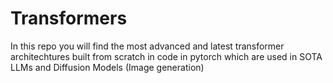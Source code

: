 # Transformers
In this repo you will find the most advanced and latest transformer architechtures built from scratch in code in pytorch which are used in SOTA LLMs and Diffusion Models (Image generation)
